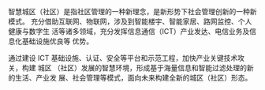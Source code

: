 智慧城区（社区）是指社区管理的一种新理念，是新形势下社会管理创新的一种新模式。
充分借助互联网、物联网，涉及到智能楼宇、智能家居、路网监控、个人健康与数字生
活等诸多领域，充分发挥信息通信（ICT）产业发达、电信业务及信息化基础设施优良等
优势。

通过建设 ICT 基础设施、认证、安全等平台和示范工程，加快产业关键技术攻关，构建
城区 （社区）发展的智慧环境，形成基于海量信息和智能过滤处理的新的生活、产业发
展、社会管理等模式，面向未来构建全新的城区（社区）形态。
